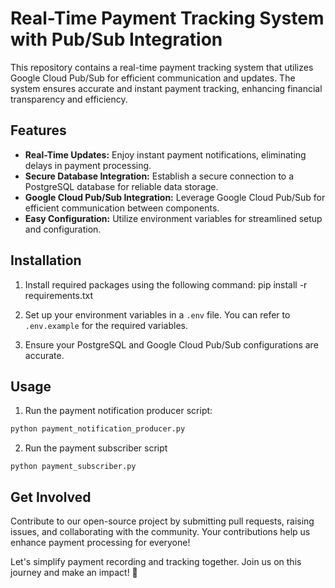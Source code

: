 # Real-Time Payment Tracking System with Pub/Sub Integration

This repository contains a real-time payment tracking system that utilizes Google Cloud Pub/Sub for efficient communication and updates. The system ensures accurate and instant payment tracking, enhancing financial transparency and efficiency.

## Features

- **Real-Time Updates:** Enjoy instant payment notifications, eliminating delays in payment processing.
- **Secure Database Integration:** Establish a secure connection to a PostgreSQL database for reliable data storage.
- **Google Cloud Pub/Sub Integration:** Leverage Google Cloud Pub/Sub for efficient communication between components.
- **Easy Configuration:** Utilize environment variables for streamlined setup and configuration.

## Installation

1. Install required packages using the following command: pip install -r requirements.txt

2. Set up your environment variables in a `.env` file. You can refer to `.env.example` for the required variables.

3. Ensure your PostgreSQL and Google Cloud Pub/Sub configurations are accurate.

## Usage

1. Run the payment notification producer script:
```bash
python payment_notification_producer.py
```

2. Run the payment subscriber script
```
python payment_subscriber.py
```

## Get Involved
Contribute to our open-source project by submitting pull requests, raising issues, and collaborating with the community. Your contributions help us enhance payment processing for everyone!

Let's simplify payment recording and tracking together. Join us on this journey and make an impact! 🚀
